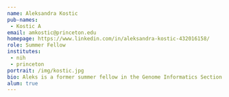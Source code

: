```yaml
---
name: Aleksandra Kostic
pub-names:
 - Kostic A
email: amkostic@princeton.edu
homepage: https://www.linkedin.com/in/aleksandra-kostic-432016158/
role: Summer Fellow
institutes:
 - nih
 - princeton
portrait: /img/kostic.jpg
bio: Aleks is a former summer fellow in the Genome Informatics Section who worked on novel virus discovery using Mash. She is currently a student at Princeton studying computer science.
alum: true
---
```

